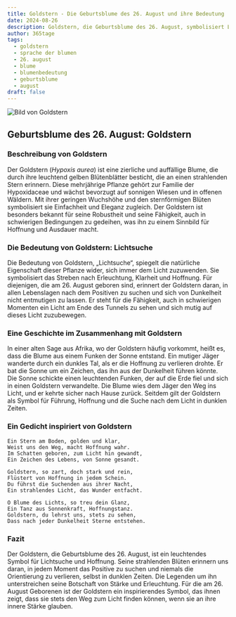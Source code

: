 ```yaml
---
title: Goldstern - Die Geburtsblume des 26. August und ihre Bedeutung
date: 2024-08-26
description: Goldstern, die Geburtsblume des 26. August, symbolisiert Lichtsuche. Erfahre mehr über ihre Geschichte, Bedeutung und Symbolik in der Sprache der Blumen.
author: 365tage
tags:
  - goldstern
  - sprache der blumen
  - 26. august
  - blume
  - blumenbedeutung
  - geburtsblume
  - august
draft: false
---
```


![Bild von Goldstern](https://i.imgur.com/Gfm3Mga.png#center)


## Geburtsblume des 26. August: Goldstern

### Beschreibung von Goldstern

Der Goldstern (_Hypoxis aurea_) ist eine zierliche und auffällige Blume, die durch ihre leuchtend gelben Blütenblätter besticht, die an einen strahlenden Stern erinnern. Diese mehrjährige Pflanze gehört zur Familie der Hypoxidaceae und wächst bevorzugt auf sonnigen Wiesen und in offenen Wäldern. Mit ihrer geringen Wuchshöhe und den sternförmigen Blüten symbolisiert sie Einfachheit und Eleganz zugleich. Der Goldstern ist besonders bekannt für seine Robustheit und seine Fähigkeit, auch in schwierigen Bedingungen zu gedeihen, was ihn zu einem Sinnbild für Hoffnung und Ausdauer macht.

### Die Bedeutung von Goldstern: Lichtsuche

Die Bedeutung von Goldstern, „Lichtsuche“, spiegelt die natürliche Eigenschaft dieser Pflanze wider, sich immer dem Licht zuzuwenden. Sie symbolisiert das Streben nach Erleuchtung, Klarheit und Hoffnung. Für diejenigen, die am 26. August geboren sind, erinnert der Goldstern daran, in allen Lebenslagen nach dem Positiven zu suchen und sich von Dunkelheit nicht entmutigen zu lassen. Er steht für die Fähigkeit, auch in schwierigen Momenten ein Licht am Ende des Tunnels zu sehen und sich mutig auf dieses Licht zuzubewegen.

### Eine Geschichte im Zusammenhang mit Goldstern

In einer alten Sage aus Afrika, wo der Goldstern häufig vorkommt, heißt es, dass die Blume aus einem Funken der Sonne entstand. Ein mutiger Jäger wanderte durch ein dunkles Tal, als er die Hoffnung zu verlieren drohte. Er bat die Sonne um ein Zeichen, das ihn aus der Dunkelheit führen könnte. Die Sonne schickte einen leuchtenden Funken, der auf die Erde fiel und sich in einen Goldstern verwandelte. Die Blume wies dem Jäger den Weg ins Licht, und er kehrte sicher nach Hause zurück. Seitdem gilt der Goldstern als Symbol für Führung, Hoffnung und die Suche nach dem Licht in dunklen Zeiten.

### Ein Gedicht inspiriert von Goldstern

```
Ein Stern am Boden, golden und klar,  
Weist uns den Weg, macht Hoffnung wahr.  
Im Schatten geboren, zum Licht hin gewandt,  
Ein Zeichen des Lebens, von Sonne gesandt.  

Goldstern, so zart, doch stark und rein,  
Flüstert von Hoffnung in jedem Schein.  
Du führst die Suchenden aus ihrer Nacht,  
Ein strahlendes Licht, das Wunder entfacht.  

O Blume des Lichts, so treu dein Glanz,  
Ein Tanz aus Sonnenkraft, Hoffnungstanz.  
Goldstern, du lehrst uns, stets zu sehen,  
Dass nach jeder Dunkelheit Sterne entstehen.  
```

### Fazit

Der Goldstern, die Geburtsblume des 26. August, ist ein leuchtendes Symbol für Lichtsuche und Hoffnung. Seine strahlenden Blüten erinnern uns daran, in jedem Moment das Positive zu suchen und niemals die Orientierung zu verlieren, selbst in dunklen Zeiten. Die Legenden um ihn unterstreichen seine Botschaft von Stärke und Erleuchtung. Für die am 26. August Geborenen ist der Goldstern ein inspirierendes Symbol, das ihnen zeigt, dass sie stets den Weg zum Licht finden können, wenn sie an ihre innere Stärke glauben.
